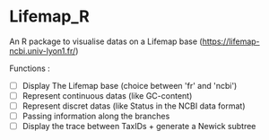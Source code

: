# Lifemap_R

An R package to visualise datas on a Lifemap base (https://lifemap-ncbi.univ-lyon1.fr/) 

Functions : 
- [ ] Display The Lifemap base (choice between 'fr' and 'ncbi')
- [ ] Represent continuous datas (like GC-content)
- [ ] Represent discret datas (like Status in the NCBI data format)
- [ ] Passing information along the branches
- [ ] Display the trace between TaxIDs + generate a Newick subtree
